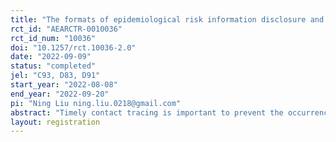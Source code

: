 ```yaml
---
title: "The formats of epidemiological risk information disclosure and citizens’ voluntary self-reporting for close contact: report accuracy, time consumption, and privacy concerns"
rct_id: "AEARCTR-0010036"
rct_id_num: "10036"
doi: "10.1257/rct.10036-2.0"
date: "2022-09-09"
status: "completed"
jel: "C93, D83, D91"
start_year: "2022-08-08"
end_year: "2022-09-20"
pi: "Ning Liu ning.liu.0218@gmail.com"
abstract: "Timely contact tracing is important to prevent the occurrence and control the spread of an infectious disease. To complement the active case investigation and contact tracing, one often adopted practice is to publish lists of times and locations of risk and ask citizens to engage in self-reporting in case they find that they have visited the listed places in the corresponding time windows. This study tries to provide the first experimental study on how different formats to display the times and locations of risk affect the accuracy of self-reporting. Our task for the subjects is to read a list of times and locations of risk within a three-day window and compare the list with their own route of visits to decide whether to report being a close-contact or not. We construct the hypothetical lists and routes of visits of the subjects using published lists in the past, varying the length of the list, the routes of visits, and whether there is an overlap between the two for across tasks. The baseline treatment of display format is to sort places and times of risk by individuals with positive nucleic acid test. We compare subjects’ self-report accuracy with two alternative formats: sorting the information by locations, and by time, eliminating link between individuals and the places of risk. We hypothesize that the accuracy in the two alternative formats, in which information is organized in an easier way for search, is higher than the baseline treatment. We will also measure individuals’ privacy concerns regarding the list of risk information and expect the alternative formats to lead to lower concerns of privacy. Another dependent variable to consider is the time spent for the task."
layout: registration
---
```



